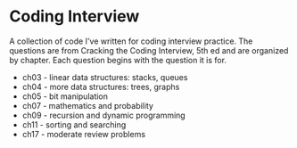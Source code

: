 Coding Interview
================

A collection of code I've written for coding interview practice.
The questions are from Cracking the Coding Interview, 5th ed and are organized by chapter.
Each question begins with the question it is for.

* ch03 - linear data structures: stacks, queues
* ch04 - more data structures: trees, graphs
* ch05 - bit manipulation
* ch07 - mathematics and probability
* ch09 - recursion and dynamic programming
* ch11 - sorting and searching
* ch17 - moderate review problems
